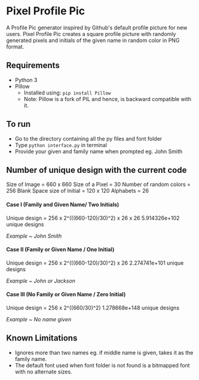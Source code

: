 # Pixel Profile Pic
A Profile Pic generator inspired by Github's default profile picture for new users.
Pixel Profile Pic creates a square profile picture with randomly generated pixels and initials of the given name in random color in PNG format.

## Requirements
* Python 3
* Pillow 
  * Installed using: `pip install Pillow`
  * Note: Pillow is a fork of PIL and hence, is backward compatible with it.

## To run
* Go to the directory containing all the py files and font folder
* Type `python interface.py` in terminal
* Provide your given and family name when prompted eg. John Smith

## Number of unique design with the current code
Size of Image = 660 x 660
Size of a Pixel = 30
Number of random colors = 256
Blank Space size of Initial = 120 x 120
Alphabets = 26

#### Case I (Family and Given Name/ Two Initials)
Unique design = 256 x 2^(((660-120)/30)^2) x 26 x 26
5.914326e+102 unique designs

*Example ~ John Smith*

#### Case II (Family or Given Name / One Initial)
Unique design = 256 x 2^(((660-120)/30)^2) x 26
2.274741e+101 unique designs

*Example ~ John or Jackson*

#### Case III (No Family or Given Name / Zero Initial)
Unique design = 256 x 2^((660/30)^2) 
1.278668e+148 unique designs

*Example ~ No name given*

## Known Limitations
* Ignores more than two names eg. if middle name is given, takes it as the family name.
* The default font used when font folder is not found is a bitmapped font with no alternate sizes.
